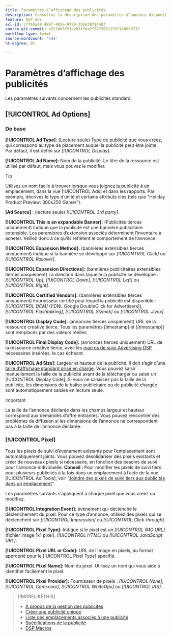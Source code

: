 ```yaml
---
title: Paramètres d’affichage des publicités
description: Consultez la description des paramètres d’annonce disponibles pour les annonces affichées.
feature: DSP Ads
exl-id: cff65a48-486f-401e-9759-2bb63871448f
source-git-commit: e517dd5f5fa283ff8a2f57728612937148889732
workflow-type: tm+mt
source-wordcount: '444'
ht-degree: 0%

---
```


# Paramètres d’affichage des publicités

Les paramètres suivants concernent les publicités standard.

## [!UICONTROL Ad Options]

### De base

**[!UICONTROL Ad Type]:** (Lecture seule) Type de publicité que vous créez, qui correspond au type de placement auquel la publicité peut être jointe. Par défaut, il est défini sur *[!UICONTROL Display]*.

**[!UICONTROL Ad Name]:** Nom de la publicité. Le titre de la ressource est utilisé par défaut, mais vous pouvez le modifier.

>[!TIP]
>
> Utilisez un nom facile à trouver lorsque vous joignez la publicité à un emplacement, dans la vue [!UICONTROL Ads] et dans les rapports. Par exemple, décrivez le type d’unité et certains attributs clés (tels que &quot;Holiday Product Preview: 300x250 Gamer&quot;).

**\[Ad Source\]** : (lecture seule) *[!UICONTROL 3rd party]*.

**[!UICONTROL This is an expandable Banner]:** (Publicités tierces uniquement) Indique que la publicité est une bannière publicitaire extensible. Les paramètres d’extension associés déterminent l’inventaire à acheter. Veillez donc à ce qu’ils reflètent le comportement de l’annonce.

**[!UICONTROL Expansion Method]:** (bannières extensibles tierces uniquement) Indique si la bannière se développe sur *[!UICONTROL Click]* ou *[!UICONTROL Rollover]*.

**[!UICONTROL Expansion Directions]:** (bannières publicitaires extensibles tierces uniquement) La direction dans laquelle la publicité se développe : *[!UICONTROL Up]*, *[!UICONTROL Down]*, *[!UICONTROL Left]* ou *[!UICONTROL Right]*.

**[!UICONTROL Certified Vendors]:** (bannières extensibles tierces uniquement) Fournisseur certifié pour lequel la publicité est disponible : *[!UICONTROL DCM]* ([!DNL Google DoubleClick for Advertisers]), *[!UICONTROL Flashtalking]*, *[!UICONTROL Sizmek]* ou *[!UICONTROL Jivox]*.

**[!UICONTROL Display Code]:** (annonces tierces uniquement) URL de la ressource créative tierce. Tous les paramètres [timestamp] et [[timestamp]] sont remplacés par des valeurs réelles.

**[!UICONTROL Final Display Code]:** (annonces tierces uniquement) URL de la ressource créative tierce, avec les [ macros de suivi Advertising DSP ](/help/dsp/campaign-management/macros.md) nécessaires insérées, le cas échéant.

**[!UICONTROL Ad Size]:** Largeur et hauteur de la publicité. Il doit s’agir d’une [taille d’affichage standard prise en charge](ad-specs.md). Vous pouvez saisir manuellement la taille de la publicité avant de la télécharger ou saisir un [!UICONTROL Display Code]. Si vous ne saisissez pas la taille de la publicité, les dimensions de la balise publicitaire ou de publicité chargée sont automatiquement saisies en lecture seule.

>[!IMPORTANT]
>
> La taille de l’annonce déclarée dans les champs largeur et hauteur correspond aux demandes d’offre entrantes. Vous pouvez rencontrer des problèmes de diffusion si les dimensions de l’annonce ne correspondent pas à la taille de l’annonce déclarée.

### [!UICONTROL Pixel]

Tous les pixels de suivi d’événement existants pour l’emplacement sont automatiquement joints. Vous pouvez désolidariser des pixels existants et créer de nouveaux pixels si nécessaire, en fonction des besoins de suivi pour l’annonce individuelle. **Conseil :** Pour modifier les pixels de suivi tiers pour plusieurs publicités à la fois dans un emplacement à l’aide de la vue [!UICONTROL Ad Tools], voir &quot;[Joindre des pixels de suivi tiers aux publicités dans un emplacement](/help/dsp/campaign-management/ads/ad-attach-to-placement.md#attach-pixels-ads)&quot;.

Les paramètres suivants s’appliquent à chaque pixel que vous créez ou modifiez.

**[!UICONTROL Integration Event]:** événement qui déclenche le déclenchement du pixel. Pour ce type d’annonce, utilisez des pixels qui se déclenchent sur *[!UICONTROL Impression]* ou *[!UICONTROL Click-through]*.

**[!UICONTROL Pixel Type]:** Indique si le pixel est un *[!UICONTROL IMG URL]* (fichier image 1x1 pixel), *[!UICONTROL HTML]* ou *[!UICONTROL JavaScript URL]*.

**[!UICONTROL Pixel URL or Code]:** URL de l’image en pixels, au format approprié pour le [!UICONTROL Pixel Type] spécifié.

**[!UICONTROL Pixel Name]:** Nom du pixel. Utilisez un nom qui vous aide à identifier facilement le pixel.

**[!UICONTROL Pixel Provider]:** Fournisseur de pixels : *[!UICONTROL None]*, *[!UICONTROL Comscore]*, *[!UICONTROL WhiteOps]* ou *[!UICONTROL IAS]*.

>[!MORELIKETHIS]
>
>* [À propos de la gestion des publicités](ad-about.md)
>* [Créer une publicité unique](ad-create.md)
>* [Liste des emplacements associés à une publicité](ad-list-placements.md)
>* [Spécifications de la publicité](ad-specs.md)
>* [DSP Macros](/help/dsp/campaign-management/macros.md)

